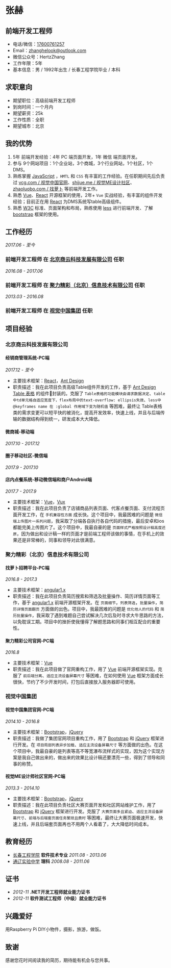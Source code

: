 张赫
====
前端开发工程师
----
- 电话/微信：[17600761257](tel://17600761257)
- Email：<zhanghelook@outlook.com>
- 微信公众号：HertzZhang
- 工作年限：5年
- 基本信息：男 / 1992年出生 / 长春工程学院毕业 / 本科

求职意向
-------
- 期望职位：高级前端开发工程师
- 到岗时间：一个月内
- 期望薪资：25k
- 工作性质：全职
- 期望城市：北京

我的优势
-------
1. 5年 前端开发经验：4年 PC 端页面开发，1年 微信 端页面开发。
2. 参与 9个网站项目：1个企业站，3个商城，3个行业网站，1个社区，1个DMS。
3. 熟练掌握 [JavaScript](http://developer.mozilla.org/en/JavaScript) ，`HMTL` 和 `CSS` 有丰富的工作经验。在任职期间先后负责过 [vcg.com / 视觉中国官网](https://www.vcg.com/)、[shijue.me / 视觉ME设计社区](http://shijue.me/)、[zhaoluobo.com / 找萝卜](http://zhaoluobo.com/) 等前端开发工作。
4. 熟悉 [Vue](https://vuejs.org/)、[React](https://reactjs.org/) 开源框架的使用，2年+ `Vue` 实战经验，有丰富的组件开发经验；目前正在用 [React](https://reactjs.org/) 为DMS系统写table高级组件。
5. 熟悉 [W3C](https://www.w3.org/) 标准、页面架构和布局，熟练使用 [less](http://lesscss.org/) 进行前端开发、了解 [bootstrap](https://getbootstrap.com/) 框架的使用。

工作经历
-------
*2017.06 - 至今*
### **前端开发工程师** 在 [北京商云科技发展有限公司](http://bizsaas.cn) 任职
<!-- 1. 开发店内点餐系统 - 移动微信端；
2. 开发店内点餐系统 - 商户移动端；
3. 开发圈子移动社区；
4. 开发微商城简版移动端；
5. 开发经销商管理系统PC端；
6. 优化网站性能，迭代版本； -->

*2016.08 - 2017.06*
### **前端开发工程师** 在 [聚力精彩（北京）信息技术有限公司](http://www.zhaoluobo.com/) 任职
<!-- 1. 开发 [zhaoluobo.com | 找萝卜](http://zhaoluobo.com/) 网站新功能；
2. 从零开发 [yipin360 | 易聘360](http://yipin360.com/) 网站；
3. 优化网站性能，修复网站bug； -->

*2013.03 - 2016.08*
### **前端开发工程师** 在 [视觉中国集团](https://www.vcg.com/) 任职
<!-- 1. 是经理的得力助手，独自完成 [社区](http://shijue.me/) 所有前端工作，如社区网站的大赛专题、网站维护和新功能页面的开发。
2. 开发 [vcg.com | 视觉中国官网](https://www.vcg.com/) 的新版本；
3. 优化网站性能，修复网站bug； -->

项目经验
-------
### **北京商云科技发展有限公司**
#### 经销商管理系统-PC端
*2017.12 - 至今*
- 主要技术框架：[React](https://reactjs.org/)，[Ant Design](https://ant.design/index-cn)
- 职责描述：我在此项目负责高级Table组件开发的工作，基于 [Ant Design Table 表格](https://ant.design/components/table-cn/) 的组件封装的。克服了 `Table表格的功能模块由请求数据决定`、`table中td单元格自适应宽度下，flex布局中的text-overflow: ellipsis失效`、`less中 @keyframes name 在 :global 作用域下变为随机值` 等困难，最终让 Table表格 类的需求变更可以短平快的被消化，提高开发效率，快速上线，并且与后端传输的数据结构得到统一，研发成本大大降低。
#### 微商城-移动端
*2017.10 - 2017.12*
#### 圈子移动社区-微信端
*2017.9 - 2017.10*
#### 店内点餐系统-移动微信端和商户Android端
*2017.7 - 2017.9*
- 主要技术框架：[Vue](https://vuejs.org/)，[Vux](https://doc.vux.li/zh-CN/)
- 职责描述：我在此项目负责了店铺商品列表页面、代客点餐页面、支付流程页面开发工作，在 `手机兼容性方面` 成长快。这个项目中，我最困难的问题是 `微信端上传图片一系列问题`，我采取了分端各自执行各自代码的措施，最后安卓和ios都能完美上传图片了。这个项目中，我最自豪的是 `页面样式严格按照设计稿高度还原`，因为做出和设计稿一样的页面才是前端工程师该做的事情，在手机上的效果还是非常棒的，同事和领导对此很满意。
### **聚力精彩（北京）信息技术有限公司**
#### 找萝卜招聘平台-PC端
*2016.8 - 2017.3*
- 主要技术框架：[angular1.x](https://angularjs.org/)
- 职责描述：我在此项目负责简历搜索和筛选及批量操作、简历详情页面等工作，基于 [angular1.x](https://angularjs.org/) 前端开源框架开发。在 `页面细节`，`列表筛选`，`批量操作`，`简历详情页面翻页` 方面做的出色。项目中，我最困难的问题是 `优化他人的代码` 和 `简历批量操作`，我采取了遇到难题自己尝试解决几次后及时寻求大牛思路的方法，以免耽误工期。项目中的挫折使我懂得了解题思路和同事们相互配合的重要性。
#### 聚力精彩公司官网-PC端
*2016.8*
- 主要技术框架：[Vue](https://vuejs.org/)
- 职责描述：我在此项目做了官网重构工作，用了 [Vue](https://vuejs.org/) 前端开源框架实现。克服了 `前后端分离`、`适应主流设备屏幕尺寸` 等困难，在如何使用 [Vue](https://vuejs.org/) 框架方面成长很快，节约了不少开发时间，打包后直接放入服务器即可使用。
### **视觉中国集团**
#### 视觉中国集团官网-PC端
*2014.10 - 2016.8*
- 主要技术框架：[Bootstrap](https://getbootstrap.com/)，[jQuery](https://jquery.com/)
- 职责描述：我做了集团官网项目重构工作，用了 [Bootstrap](https://getbootstrap.com/) 和 [jQuery](https://jquery.com/) 框架进行开发。在 `项目局部列表异步加载`、`适应主流设备屏幕尺寸` 等方面做的出色。在这个项目中，我最自豪的是列表等高不等宽瀑布流样式的实现，因为这个实现方案是我自己做出来的，做出来的效果比设计稿还要漂亮一些，得到了领导和同事的称赞。
#### 视觉ME设计师社区官网-PC端
*2013.3 - 2014.10*
- 主要技术框架：[Bootstrap](https://getbootstrap.com/)，[jQuery](https://jquery.com/)
- 职责描述：我在此项目负责社区大赛页面开发和社区网站维护工作，用了 [Bootstrap](https://getbootstrap.com/) 和 [jQuery](https://jquery.com/) 框架进行开发。克服了 `大赛页面多且紧迫`、`适应主流设备屏幕尺寸`、`前端与后端套页面任务繁琐且费时` 等困难，最终让大赛页面极速开发，快速上线，并且后端套页面再也不用两个人看着了，大大降低时间成本。

教育经历
-------
* [长春工程学院](http://www.ccit.edu.cn/) **软件技术专业** *2011.08 - 2013.06*
* [通辽实验中学](http://www.nmtlsy.com/) **理科** *2008.08 - 2011.06*

证书
---
* *2012-11* **.NET开发工程师就业能力证书**
* *2012-11* **软件测试工程师（中级）就业能力证书**

兴趣爱好
-------
用Raspberry Pi DIY小物件，摄影，旅游，做饭。

致谢
-------
感谢您花时间阅读我的简历，期待能有机会与您共事。